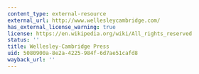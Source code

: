```yaml
---
content_type: external-resource
external_url: http://www.wellesleycambridge.com/
has_external_license_warning: true
license: https://en.wikipedia.org/wiki/All_rights_reserved
status: ''
title: Wellesley-Cambridge Press
uid: 5080900a-8e2a-4225-984f-6d7ae51cafd8
wayback_url: ''
---
```

